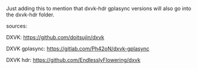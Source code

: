 Just adding this to mention that dxvk-hdr gplasync versions will also go into the dxvk-hdr folder.

sources:

DXVK: https://github.com/doitsujin/dxvk

DXVK gplasync: https://gitlab.com/Ph42oN/dxvk-gplasync

DXVK hdr: https://github.com/EndlesslyFlowering/dxvk
